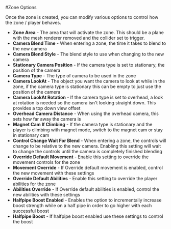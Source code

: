 #Zone Options

Once the zone is created, you can modify various options to control how the zone / player behaves.

- **Zone Area** - The area that will activate the zone.  This should be a plane with the mesh renderer removed and the collider set to trigger.
- **Camera Blend Time** - When entering a zone, the time it takes to blend to the new camera
- **Camera Blend Style** - The blend style to use when changing to the new camera
- **Stationary Camera Position** - If the camera type is set to stationary, the position of the camera
- **Camera Type** - The type of camera to be used in the zone
- **Camera LookAt** - The object you want the camera to look at while in the zone, if the camera type is stationary this can be empty to just use the position of the camera
- **Camera LookAt Rotation** - If the camera type is set to overhead, a look at rotation is needed so the camera isn't looking straight down.  This provides a top down view offset
- **Overhead Camera Distance** - When using the overhead camera, this sets how far away the camera is
- **Magnet Cam If Climbing** - If the camera type is stationary and the player is climbing with magnet mode, switch to the magnet cam or stay in stationary cam
- **Control Change Wait For Blend** - When entering a zone, the controls will change to be relative to the new camera.  Enabling this setting will wait to change the controls until the camera is completely finished blending
- **Override Default Movement** - Enable this setting to override the movement controls for the zone
- **Movement Override** - If Override default movement is enabled, control the new movement with these settings
- **Override Default Abilities** - Enable this setting to override the player abilities for the zone
- **Abilities Override** - If Override default abilities is enabled, control the new abilities with these settings
- **Halfpipe Boost Enabled** - Enables the option to incrementally increase boost strength while on a half pipe in order to go higher with each successful boost
- **Halfpipe Boost** - If halfpipe boost enabled use these settings to control the boost

